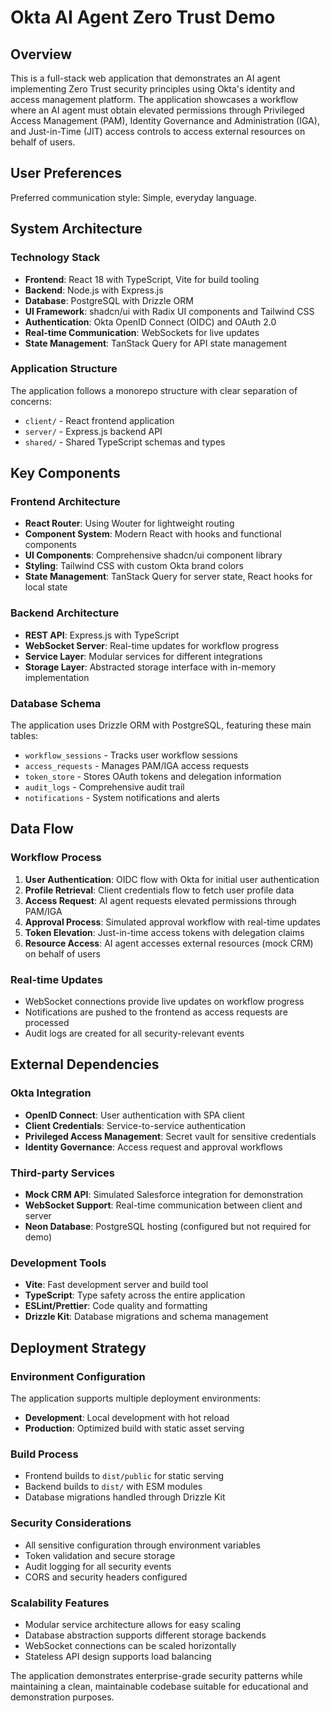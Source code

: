 # Okta AI Agent Zero Trust Demo

## Overview

This is a full-stack web application that demonstrates an AI agent implementing Zero Trust security principles using Okta's identity and access management platform. The application showcases a workflow where an AI agent must obtain elevated permissions through Privileged Access Management (PAM), Identity Governance and Administration (IGA), and Just-in-Time (JIT) access controls to access external resources on behalf of users.

## User Preferences

Preferred communication style: Simple, everyday language.

## System Architecture

### Technology Stack
- **Frontend**: React 18 with TypeScript, Vite for build tooling
- **Backend**: Node.js with Express.js
- **Database**: PostgreSQL with Drizzle ORM
- **UI Framework**: shadcn/ui with Radix UI components and Tailwind CSS
- **Authentication**: Okta OpenID Connect (OIDC) and OAuth 2.0
- **Real-time Communication**: WebSockets for live updates
- **State Management**: TanStack Query for API state management

### Application Structure
The application follows a monorepo structure with clear separation of concerns:
- `client/` - React frontend application
- `server/` - Express.js backend API
- `shared/` - Shared TypeScript schemas and types

## Key Components

### Frontend Architecture
- **React Router**: Using Wouter for lightweight routing
- **Component System**: Modern React with hooks and functional components
- **UI Components**: Comprehensive shadcn/ui component library
- **Styling**: Tailwind CSS with custom Okta brand colors
- **State Management**: TanStack Query for server state, React hooks for local state

### Backend Architecture
- **REST API**: Express.js with TypeScript
- **WebSocket Server**: Real-time updates for workflow progress
- **Service Layer**: Modular services for different integrations
- **Storage Layer**: Abstracted storage interface with in-memory implementation

### Database Schema
The application uses Drizzle ORM with PostgreSQL, featuring these main tables:
- `workflow_sessions` - Tracks user workflow sessions
- `access_requests` - Manages PAM/IGA access requests
- `token_store` - Stores OAuth tokens and delegation information
- `audit_logs` - Comprehensive audit trail
- `notifications` - System notifications and alerts

## Data Flow

### Workflow Process
1. **User Authentication**: OIDC flow with Okta for initial user authentication
2. **Profile Retrieval**: Client credentials flow to fetch user profile data
3. **Access Request**: AI agent requests elevated permissions through PAM/IGA
4. **Approval Process**: Simulated approval workflow with real-time updates
5. **Token Elevation**: Just-in-time access tokens with delegation claims
6. **Resource Access**: AI agent accesses external resources (mock CRM) on behalf of users

### Real-time Updates
- WebSocket connections provide live updates on workflow progress
- Notifications are pushed to the frontend as access requests are processed
- Audit logs are created for all security-relevant events

## External Dependencies

### Okta Integration
- **OpenID Connect**: User authentication with SPA client
- **Client Credentials**: Service-to-service authentication
- **Privileged Access Management**: Secret vault for sensitive credentials
- **Identity Governance**: Access request and approval workflows

### Third-party Services
- **Mock CRM API**: Simulated Salesforce integration for demonstration
- **WebSocket Support**: Real-time communication between client and server
- **Neon Database**: PostgreSQL hosting (configured but not required for demo)

### Development Tools
- **Vite**: Fast development server and build tool
- **TypeScript**: Type safety across the entire application
- **ESLint/Prettier**: Code quality and formatting
- **Drizzle Kit**: Database migrations and schema management

## Deployment Strategy

### Environment Configuration
The application supports multiple deployment environments:
- **Development**: Local development with hot reload
- **Production**: Optimized build with static asset serving

### Build Process
- Frontend builds to `dist/public` for static serving
- Backend builds to `dist/` with ESM modules
- Database migrations handled through Drizzle Kit

### Security Considerations
- All sensitive configuration through environment variables
- Token validation and secure storage
- Audit logging for all security events
- CORS and security headers configured

### Scalability Features
- Modular service architecture allows for easy scaling
- Database abstraction supports different storage backends
- WebSocket connections can be scaled horizontally
- Stateless API design supports load balancing

The application demonstrates enterprise-grade security patterns while maintaining a clean, maintainable codebase suitable for educational and demonstration purposes.